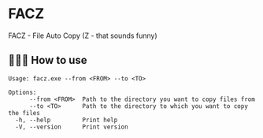 # FACZ
FACZ - File Auto Copy (Z - that sounds funny)

## 👨🏻‍💻 How to use
```
Usage: facz.exe --from <FROM> --to <TO>

Options:
      --from <FROM>  Path to the directory you want to copy files from
      --to <TO>      Path to the directory to which you want to copy the files
  -h, --help         Print help
  -V, --version      Print version
```